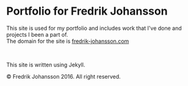 # Portfolio for Fredrik Johansson

This site is used for my portfolio and includes work that I've done and projects I been a part of.  
The domain for the site is [fredrik-johansson.com](http://fredrik-johansson.com)

<br>

This site is written using Jekyll.  

© Fredrik Johansson 2016. All right reserved.  
